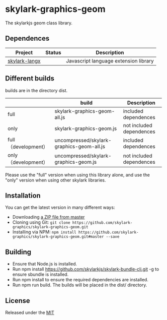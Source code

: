 # skylark-graphics-geom
The skylarkjs geom class library.

## Dependences

| Project                                                      | Status | Description                           |
| ------------------------------------------------------------ | ------ | ------------------------------------- |
| [skylark-langx](https://github.com/skylark-langx/skylark-langx) |        | Javascript language extension library |


## Different builds

builds are in the directory dist.

|                      | build                                  | Description              |
| -------------------- | -------------------------------------- | ------------------------ |
| full                 | skylark-graphics-geom-all.js              | included dependences     |
| only                 | skylark-graphics-geom.js                  | not included dependences |
| full （development） | uncompressed/skylark-graphics-geom-all.js | included dependences     |
| only （development） | uncompressed/skylark-graphics-geom.js     | not included dependences |

Please use the "full" version when using this library alone, and use the "only" version when using other skylark libraries.

## Installation

You can get the latest version in many different ways:

- Downloading [a ZIP file from master](https://github.com/skylark-graphics/skylark-graphics-geom/archive/master.zip)
- Cloning using Git: `git clone https://github.com/skylark-graphics/skylark-graphics-geom.git`
- Installing via NPM: `npm install https://github.com/skylark-graphics/skylark-graphics-geom.git#master --save`

## Building 

- Ensure that Node.js is installed.
- Run npm install https://github.com/skylarkjs/skylark-bundle-cli.git -g to ensure sbundle is installed.
- Run npm install to ensure the required dependencies are installed.
- Run npm run build. The builds will be placed in the dist/ directory.

## License

Released under the [MIT](http://opensource.org/licenses/MIT)